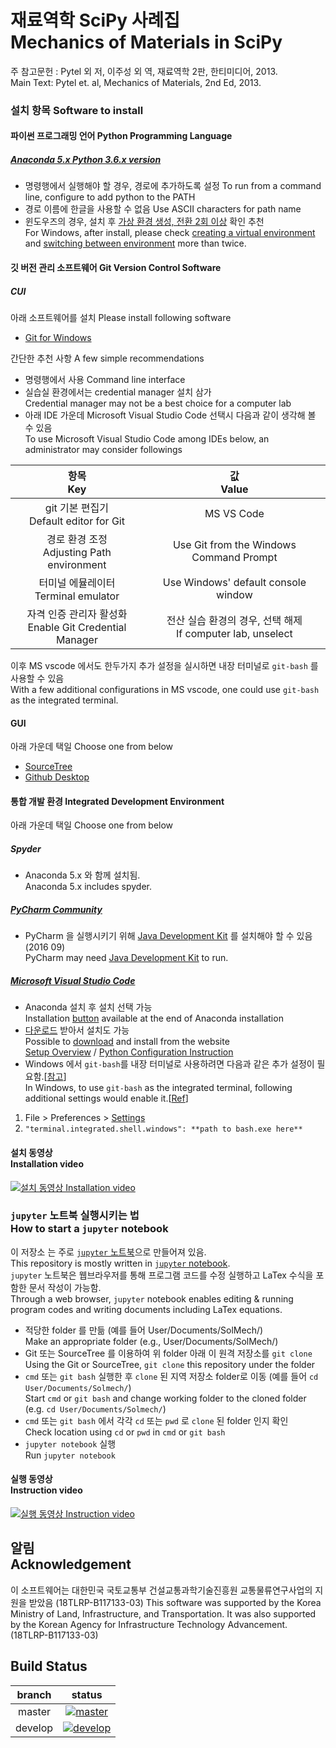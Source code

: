 # 재료역학 SciPy 사례집<br>Mechanics of Materials in SciPy

주 참고문헌 : Pytel 외 저, 이주성 외 역, 재료역학 2판, 한티미디어, 2013.<br>
Main Text: Pytel et. al, Mechanics of Materials, 2nd Ed, 2013.

### 설치 항목 Software to install

#### 파이썬 프로그래밍 언어 Python Programming Language
##### [Anaconda 5.x Python 3.6.x version](https://www.continuum.io/downloads) <br>
* 명령행에서 실행해야 할 경우, 경로에 추가하도록 설정 To run from a command line, configure to add python to the PATH
* 경로 이름에 한글을 사용할 수 없음 Use ASCII characters for path name
* 윈도우즈의 경우, 설치 후 [가상 환경 생성, 전환 2회 이상](https://graspthegist.com/post/learn-conda-1/) 확인 추천<br>For Windows, after install, please check [creating a virtual environment](https://conda.io/docs/user-guide/tasks/manage-environments.html#creating-an-environment-with-commands) and [switching between environment](https://conda.io/docs/user-guide/tasks/manage-environments.html#activating-an-environment) more than twice.

#### 깃 버전 관리 소프트웨어 Git Version Control Software
##### CUI
아래 소프트웨어를 설치 Please install following software
* [Git for Windows](https://git-scm.com/download/win)

간단한 추천 사항 A few simple recommendations
* 명령행에서 사용 Command line interface<br>
* 실습실 환경에서는 credential manager 설치 삼가<br>Credential manager may not be a best choice for a computer lab
* 아래 IDE 가운데 Microsoft Visual Studio Code 선택시 다음과 같이 생각해 볼 수 있음<br>
To use Microsoft Visual Studio Code among IDEs below, an administrator may consider followings<br>

| 항목<br>Key | 값<br>Value |
|:-------:|:-------:|
| git 기본 편집기 <br> Default editor for Git | MS VS Code |
| 경로 환경 조정 <br> Adjusting Path environment | Use Git from the Windows Command Prompt |
| 터미널 에뮬레이터 <br>Terminal emulator | Use Windows' default console window |
| 자격 인증 관리자 활성화  <br> Enable Git Credential Manager | 전산 실습 환경의 경우, 선택 해제<br>If computer lab, unselect |

이후 MS vscode 에서도 한두가지 추가 설정을 실시하면 내장 터미널로 `git-bash` 를 사용할 수 있음<br>
With a few additional configurations in MS vscode, one could use `git-bash` as the integrated terminal.

#### GUI
아래 가운데 택일 Choose one from below 
* [SourceTree](https://www.sourcetreeapp.com/download/) 
* [Github Desktop](https://desktop.github.com/)

#### 통합 개발 환경 Integrated Development Environment
아래 가운데 택일 Choose one from below 
##### Spyder
* Anaconda 5.x 와 함께 설치됨.<br>Anaconda 5.x includes spyder.

##### [PyCharm Community](https://www.jetbrains.com/pycharm/download/)
* PyCharm 을 실행시키기 위해 [Java Development Kit](http://www.oracle.com/technetwork/java/javase/downloads/index.html) 를 설치해야 할 수 있음 (2016 09)<br>
PyCharm may need [Java Development Kit](http://www.oracle.com/technetwork/java/javase/downloads/index.html) to run.

##### [Microsoft Visual Studio Code](https://code.visualstudio.com/download)
* Anaconda 설치 후 설치 선택 가능<br>
Installation [button](https://blogs.msdn.microsoft.com/pythonengineering/2018/02/15/visual-studio-code-is-now-shipping-with-anaconda/) available at the end of Anaconda installation<br>
* [다운로드](https://code.visualstudio.com/download) 받아서 설치도 가능<br>
Possible to [download](https://code.visualstudio.com/download) and install from the website<br>
[Setup Overview](https://code.visualstudio.com/docs/setup/setup-overview) / 
[Python Configuration Instruction](https://code.visualstudio.com/docs/python/python-tutorial)
* Windows 에서 `git-bash`를 내장 터미널로 사용하려면 다음과 같은 추가 설정이 필요함.\[[참고](https://code.visualstudio.com/docs/editor/integrated-terminal)\]<br>
In Windows, to use `git-bash` as the integrated terminal, following additional settings would enable it.\[[Ref](https://code.visualstudio.com/docs/editor/integrated-terminal)\]

1. File > Preferences > [Settings](https://code.visualstudio.com/docs/getstarted/settings)
2. ```"terminal.integrated.shell.windows": **path to bash.exe here**```

#### 설치 동영상<br>Installation video
[![설치 동영상 Installation video](https://i.ytimg.com/vi/NAQn1jQws3Q/hqdefault.jpg)](https://www.youtube.com/embed/videoseries?list=PLA6B0Lmr9oJOuvxMPNjDcnAfmqw907Bqy)

### `jupyter` 노트북 실행시키는 법<br>How to start a `jupyter` notebook
이 저장소 는 주로 [`jupyter` 노트북](http://blog.ncsoft.com/?p=21870)으로 만들어져 있음.<br>
This repository is mostly written in [`jupyter` notebook](http://arogozhnikov.github.io/2016/09/10/jupyter-features.html).<br>
`jupyter` 노트북은 웹브라우저를 통해 프로그램 코드를 수정 실행하고 LaTex 수식을 포함한 문서 작성이 가능함.<br>
Through a web browser, `jupyter` notebook enables editing & running program codes and writing documents including LaTex equations.<br>

* 적당한 folder 를 만듦 (예를 들어 User/Documents/SolMech/) <br> Make an appropriate folder (e.g., User/Documents/SolMech/)
* Git 또는 SourceTree 를 이용하여 위 folder 아래 이 원격 저장소를 `git clone` <br> Using the Git or SourceTree, `git clone` this repository under the folder
* `cmd` 또는 `git bash` 실행한 후 `clone` 된 지역 저장소 folder로 이동 (예를 들어 `cd User/Documents/Solmech/`) <br> Start `cmd` or `git bash` and change working folder to the cloned folder (e.g. `cd User/Documents/Solmech/`)
* `cmd` 또는 `git bash` 에서 각각 `cd` 또는 `pwd` 로 `clone` 된 folder 인지 확인 <br>Check location using `cd` or `pwd` in `cmd` or `git bash`
* `jupyter notebook` 실행 <br>Run `jupyter notebook`

#### 실행 동영상<br>Instruction video
[![실행 동영상 Instruction video](https://i.ytimg.com/vi/W6ynqGKJFSs/hqdefault.jpg)](https://www.youtube.com/embed/videoseries?list=PLA6B0Lmr9oJO9HeSC74wqxECtwpUPJfdm)

## 알림 <br> Acknowledgement
이 소프트웨어는 대한민국 국토교통부 건설교통과학기술진흥원 교통물류연구사업의 지원을 받았음 (18TLRP-B117133-03)
This software was supported by the Korea Ministry of Land, Infrastructure, and Transportation. It was also supported by the Korean Agency for Infrastructure Technology Advancement. (18TLRP-B117133-03)

## Build Status

| branch | status |
|:------:|:------:|
| master | [![master](https://api.travis-ci.org/kangwonlee/momisp.svg?branch=master)](https://travis-ci.org/kangwonlee/momisp/branches) |
| develop | [![develop](https://api.travis-ci.org/kangwonlee/momisp.svg?branch=develop)](https://travis-ci.org/kangwonlee/momisp/branches) |
